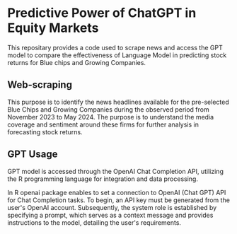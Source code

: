 # Predictive Power of ChatGPT in Equity Markets

This repositary provides a code used to scrape news and access the GPT model to compare the effectiveness of Language Model in predicting stock returns for Blue chips and Growing Companies.

## Web-scraping

This purpose is to identify the news headlines available for the pre-selected Blue Chips and Growing Companies during the observed period from November 2023 to May 2024. The purpose is to understand the media coverage and sentiment around these firms for further analysis in forecasting stock returns. 

## GPT Usage

GPT model is accessed through the OpenAI Chat Completion API, utilizing the R programming language for integration and data processing.

In R openai package enables to set a connection to OpenAI (Chat GPT) API for Chat Completion tasks. To begin, an API key must be generated from the user's OpenAI account. Subsequently, the system role is established by specifying a prompt, which serves as a context message and provides instructions to the model, detailing the user's requirements. 
